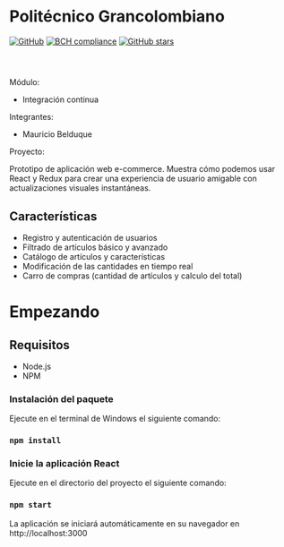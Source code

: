 # Politécnico Grancolombiano

<a href="https://github.com/mbelduque/proyecto-integracion-continua/blob/master/LICENSE"><img alt="GitHub" src="https://img.shields.io/github/license/mbelduque/healingtouch.svg"></a>
[![BCH compliance](https://bettercodehub.com/edge/badge/mbelduque/proyecto-integracion-continua?branch=master)](https://bettercodehub.com/)
<a href="https://github.com/mbelduque/proyecto-integracion-continua/stargazers">
<img alt="GitHub stars" src="https://img.shields.io/github/stars/mbelduque/proyecto-integracion-continua.svg?style=social">
</a>
#
</h1>
</p>
<br>
Módulo: 
<ul>
<li>Integración continua</li>
</ul>

Integrantes: 
<ul>
<li>Mauricio Belduque</li>
</ul>

Proyecto:

Prototipo de aplicación web e-commerce. Muestra cómo podemos usar React y Redux para crear una experiencia de usuario amigable con actualizaciones visuales instantáneas.

## Características

<ul>
<li>Registro y autenticación de usuarios</li>
<li>Filtrado de artículos básico y avanzado</li>
<li>Catálogo de artículos y características</li>
<li>Modificación de las cantidades en tiempo real</li>
<li>Carro de compras (cantidad de artículos y calculo del total)</li>
</ul>

# Empezando
## Requisitos

* Node.js
* NPM

### Instalación del paquete
Ejecute en el terminal de Windows el siguiente comando:
### `npm install`

### Inicie la aplicación React
Ejecute en el directorio del proyecto el siguiente comando: 
### `npm start`

La aplicación se iniciará automáticamente en su navegador en http://localhost:3000
